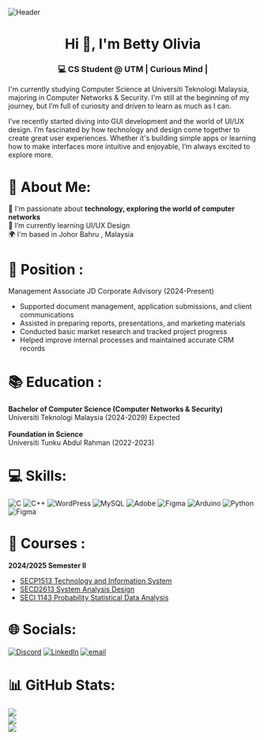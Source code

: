 ![Header](https://github.com/user-attachments/assets/d2b1d82d-a09a-42af-9110-c2376d400068)
<h1 align="center">Hi 👋, I'm Betty Olivia</h1>
<h3 align="center">💻 CS Student @ UTM | Curious Mind | </h3>

I'm currently studying Computer Science at Universiti Teknologi Malaysia, majoring in Computer Networks & Security. I'm still at the beginning of my journey, but I’m full of curiosity and driven to learn as much as I can.

I’ve recently started diving into GUI development and the world of UI/UX design. I’m fascinated by how technology and design come together to create great user experiences. Whether it's building simple apps or learning how to make interfaces more intuitive and enjoyable, I’m always excited to explore more.

# 💫 About Me:
   🔭 I'm passionate about **technology, exploring the world of computer networks** <br>
   🌱 I’m currently learning UI/UX Design <br>
   🌍 I'm based in Johor Bahru , Malaysia <br>
   
 # 💼 Position : 
   Management Associate 
   JD Corporate Advisory (2024-Present)
   - Supported document management, application submissions, and client communications  
   - Assisted in preparing reports, presentations, and marketing materials  
   - Conducted basic market research and tracked project progress  
   - Helped improve internal processes and maintained accurate CRM records

# 📚 Education : 
   **Bachelor of Computer Science (Computer Networks & Security)** <br>
   Universiti Teknologi Malaysia (2024-2029) Expected <br><br>
   **Foundation in Science** <br>
   Universiti Tunku Abdul Rahman (2022-2023) <br>
   

# 💻 Skills:
![C](https://img.shields.io/badge/c-%2300599C.svg?style=for-the-badge&logo=c&logoColor=white) ![C++](https://img.shields.io/badge/c++-%2300599C.svg?style=for-the-badge&logo=c%2B%2B&logoColor=white) ![WordPress](https://img.shields.io/badge/WordPress-%23117AC9.svg?style=for-the-badge&logo=WordPress&logoColor=white) ![MySQL](https://img.shields.io/badge/mysql-4479A1.svg?style=for-the-badge&logo=mysql&logoColor=white) ![Adobe](https://img.shields.io/badge/adobe-%23FF0000.svg?style=for-the-badge&logo=adobe&logoColor=white) ![Figma](https://img.shields.io/badge/figma-%23F24E1E.svg?style=for-the-badge&logo=figma&logoColor=white) ![Arduino](https://img.shields.io/badge/-Arduino-00979D?style=for-the-badge&logo=Arduino&logoColor=white)  ![Python](https://img.shields.io/badge/python-3670A0?style=for-the-badge&logo=python&logoColor=ffdd54) ![Figma](https://img.shields.io/badge/figma-%23F24E1E.svg?style=for-the-badge&logo=figma&logoColor=white)

# 📘 Courses :
**2024/2025 Semester II**
- [SECP1513 Technology and Information System](https://github.com/BettyOlivia/SECP1513-Technology-and-Information-System)
- [SECD2613 System Analysis Design](https://github.com/BettyOlivia/SECD2613-System-Analysis-Design)
- [SECI 1143 Probability Statistical Data Analysis](https://github.com/BettyOlivia/SECI-1143--Probability-Statistical-Data-Analysis-)
  
# 🌐 Socials:
[![Discord](https://img.shields.io/badge/Discord-%237289DA.svg?logo=discord&logoColor=white)](https://discord.gg/olivia994219) [![LinkedIn](https://img.shields.io/badge/LinkedIn-%230077B5.svg?logo=linkedin&logoColor=white)](https://linkedin.com/in/betty-olivia-ong-danker-9836a3341) [![email](https://img.shields.io/badge/Email-D14836?logo=gmail&logoColor=white)](mailto:oliviabetty971@gmail.com) 

# 📊 GitHub Stats:
![](https://github-readme-stats.vercel.app/api?username=bettyolivia&theme=dark&hide_border=false&include_all_commits=true&count_private=false)<br/>
![](https://nirzak-streak-stats.vercel.app/?user=bettyolivia&theme=dark&hide_border=false)<br/>
![](https://github-readme-stats.vercel.app/api/top-langs/?username=bettyolivia&theme=dark&hide_border=false&include_all_commits=true&count_private=false&layout=compact)




<!-- Proudly created with GPRM ( https://gprm.itsvg.in ) -->





